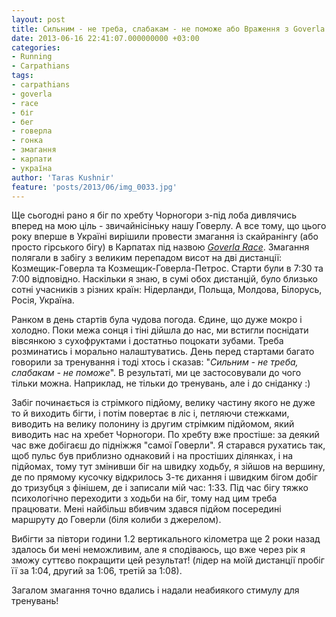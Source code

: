 ```yaml
---
layout: post
title: Сильним - не треба, слабакам - не поможе або Враження з Goverla Race
date: 2013-06-16 22:41:07.000000000 +03:00
categories:
- Running
- Carpathians
tags:
- carpathians
- goverla
- race
- біг
- бег
- говерла
- гонка
- змагання
- карпати
- україна
author: 'Taras Kushnir'
feature: 'posts/2013/06/img_0033.jpg'
---
```


Ще сьогодні рано я біг по хребту Чорногори з-під лоба дивлячись вперед на мою ціль - звичайнісіньку нашу Говерлу. А все тому, що цього року вперше в Україні вирішили провести змагання із скайранінгу (або просто гірського бігу) в Карпатах під назвою <a title="Goverla Race" href="http://www.goverlarace.org/" target="_blank"><em>Goverla Race</em></a>. Змагання полягали в забігу з великим перепадом висот на дві дистанції: Козмещик-Говерла та Козмещик-Говерла-Петрос. Старти були в 7:30 та 7:00 відповідно. Наскільки я знаю, в сумі обох дистанцій, було близько сотні учасників з різних країн: Нідерланди, Польща, Молдова, Білорусь, Росія, Україна.

<!--more-->

Ранком в день стартів була чудова погода. Єдине, що дуже мокро і холодно. Поки межа сонця і тіні дійшла до нас, ми встигли поснідати вівсянкою з сухофруктами і достатньо поцокати зубами. Треба розминатись і морально налаштуватись. День перед стартами багато говорили за тренування і тоді хтось і сказав: "<em>Сильним - не треба, слабакам - не поможе</em>". В результаті, ми це застосовували до чого тільки можна. Наприклад, не тільки до тренувань, але і до сніданку :)

Забіг починається із стрімкого підйому, велику частину якого не дуже то й виходить бігти, і потім повертає в ліс і, петляючи стежками, виводить на велику полонину із другим стрімким підйомом, який виводить нас на хребет Чорногори. По хребту вже простіше: за деякий час вже добігаєш до підніжжя "самої Говерли". Я старався рухатись так, щоб пульс був приблизно однаковий і на простіших ділянках, і на підйомах, тому тут змінивши біг на швидку ходьбу, я зійшов на вершину, де по прямому кусочку відкрилось 3-тє дихання і швидким бігом добіг до тризубця з фінішем, де і записали мій час: 1:33. Під час бігу тяжко психологічно переходити з ходьби на біг, тому над цим треба працювати. Мені найбільш вбивчим здався підйом посередині маршруту до Говерли (біля колиби з джерелом).

Вибігти за півтори години 1.2 вертикального кілометра ще 2 роки назад здалось би мені неможливим, але я сподіваюсь, що вже через рік я зможу суттєво покращити цей результат! (лідер на моїй дистанції пробіг її за 1:04, другий за 1:06, третій за 1:08).

Загалом змагання точно вдались і надали неабиякого стимулу для тренувань!
